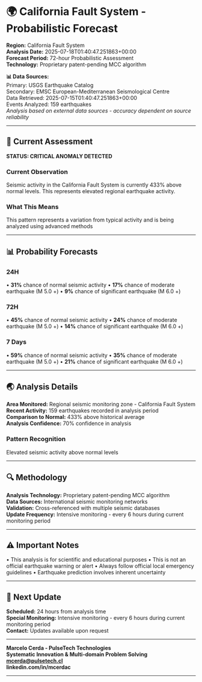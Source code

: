 # 🌍 California Fault System - Probabilistic Forecast

**Region:** California Fault System  
**Analysis Date:** 2025-07-18T01:40:47.251863+00:00  
**Forecast Period:** 72-hour Probabilistic Assessment  
**Technology:** Proprietary patent-pending MCC algorithm  

**📊 Data Sources:**  
Primary: USGS Earthquake Catalog  
Secondary: EMSC European-Mediterranean Seismological Centre  
Data Retrieved: 2025-07-15T01:40:47.251863+00:00  
Events Analyzed: 159 earthquakes  
*Analysis based on external data sources - accuracy dependent on source reliability*

---

## 🎯 Current Assessment

**STATUS: CRITICAL ANOMALY DETECTED**

### Current Observation
Seismic activity in the California Fault System is currently 433% above normal levels. This represents elevated regional earthquake activity.

### What This Means
This pattern represents a variation from typical activity and is being analyzed using advanced methods

---

## 📊 Probability Forecasts

### 24H
• **31%** chance of normal seismic activity
• **17%** chance of moderate earthquake (M 5.0 +)
• **9%** chance of significant earthquake (M 6.0 +)

### 72H
• **45%** chance of normal seismic activity
• **24%** chance of moderate earthquake (M 5.0 +)
• **14%** chance of significant earthquake (M 6.0 +)

### 7 Days
• **59%** chance of normal seismic activity
• **35%** chance of moderate earthquake (M 5.0 +)
• **21%** chance of significant earthquake (M 6.0 +)

---

## 🌏 Analysis Details
**Area Monitored:** Regional seismic monitoring zone - California Fault System  
**Recent Activity:** 159 earthquakes recorded in analysis period  
**Comparison to Normal:** 433% above historical average  
**Analysis Confidence:** 70% confidence in analysis  

### Pattern Recognition
Elevated seismic activity above normal levels

---

## 🔍 Methodology
**Analysis Technology:** Proprietary patent-pending MCC algorithm  
**Data Sources:** International seismic monitoring networks  
**Validation:** Cross-referenced with multiple seismic databases  
**Update Frequency:** Intensive monitoring - every 6 hours during current monitoring period  

---

## ⚠️ Important Notes
• This analysis is for scientific and educational purposes
• This is not an official earthquake warning or alert
• Always follow official local emergency guidelines
• Earthquake prediction involves inherent uncertainty

---

## 📅 Next Update
**Scheduled:** 24 hours from analysis time  
**Special Monitoring:** Intensive monitoring - every 6 hours during current monitoring period  
**Contact:** Updates available upon request  

---

**Marcelo Cerda - PulseTech Technologies**  
**Systematic Innovation & Multi-domain Problem Solving**  
**mcerda@pulsetech.cl**  
**linkedin.com/in/mcerdac**

---
